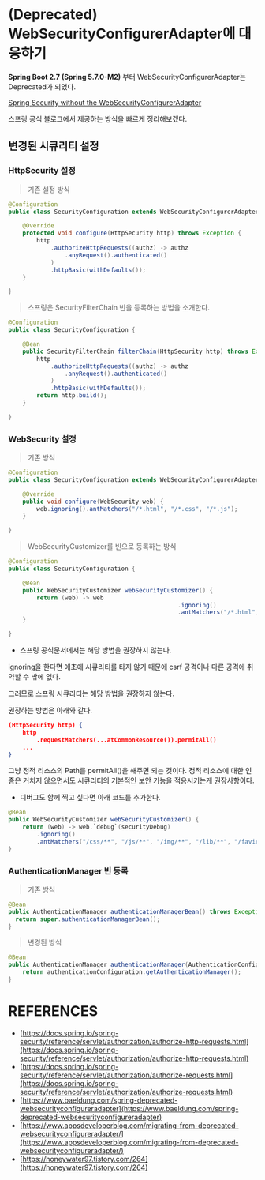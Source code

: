 # (Deprecated) WebSecurityConfigurerAdapter에 대응하기

**Spring Boot 2.7 (Spring 5.7.0-M2)** 부터 WebSecurityConfigurerAdapter는 Deprecated가 되었다.

[Spring Security without the WebSecurityConfigurerAdapter](https://spring.io/blog/2022/02/21/spring-security-without-the-websecurityconfigureradapter)

스프링 공식 블로그에서 제공하는 방식을 빠르게 정리해보겠다.  

## 변경된 시큐리티 설정

### HttpSecurity 설정

> 기존 설정 방식
> 

```java
@Configuration
public class SecurityConfiguration extends WebSecurityConfigurerAdapter {

    @Override
    protected void configure(HttpSecurity http) throws Exception {
        http
            .authorizeHttpRequests((authz) -> authz
                .anyRequest().authenticated()
            )
            .httpBasic(withDefaults());
    }

}
```

> 스프링은 SecurityFilterChain 빈을 등록하는 방법을 소개한다.
> 

```java
@Configuration
public class SecurityConfiguration {

    @Bean
    public SecurityFilterChain filterChain(HttpSecurity http) throws Exception {
        http
            .authorizeHttpRequests((authz) -> authz
                .anyRequest().authenticated()
            )
            .httpBasic(withDefaults());
        return http.build();
    }

}
```

### WebSecurity 설정

> 기존 방식

```java
@Configuration
public class SecurityConfiguration extends WebSecurityConfigurerAdapter {

    @Override
    public void configure(WebSecurity web) {
        web.ignoring().antMatchers("/*.html", "/*.css", "/*.js");
    }

}
```

> WebSecurityCustomizer를 빈으로 등록하는 방식
> 

```java
@Configuration
public class SecurityConfiguration {

    @Bean
    public WebSecurityCustomizer webSecurityCustomizer() {
        return (web) -> web
												.ignoring()
												.antMatchers("/*.html", "/*.css", "/*.js");
    }

}
```

- 스프링 공식문서에서는 해당 방법을 권장하지 않는다.

ignoring을 한다면 애초에 시큐리티를 타지 않기 때문에 csrf 공격이나 다른 공격에 취약할 수 밖에 없다.

그러므로 스프링 시큐리티는 해당 방법을 권장하지 않는다.

권장하는 방법은 아래와 같다.

```json
(HttpSecurity http) {
    http
        .requestMatchers(...atCommonResource()).permitAll()
    ...
}
```

그냥 정적 리소스의 Path를 permitAll()을 해주면 되는 것이다. 정적 리소스에 대한 인증은 거치지 않으면서도 시큐리티의 기본적인 보안 기능을 적용시키는게 권장사항이다.

- 디버그도 함께 찍고 싶다면 아래 코드를 추가한다.
    
```java
@Bean
public WebSecurityCustomizer webSecurityCustomizer() {
    return (web) -> web.`debug`(securityDebug)
        .ignoring()
        .antMatchers("/css/**", "/js/**", "/img/**", "/lib/**", "/favicon.ico");
}
```


### AuthenticationManager 빈 등록

> 기존 방식
> 

```java
@Bean
public AuthenticationManager authenticationManagerBean() throws Exception {
  return super.authenticationManagerBean();
}
```

> 변경된 방식
> 

```java
@Bean
public AuthenticationManager authenticationManager(AuthenticationConfiguration authenticationConfiguration) throws Exception {
	return authenticationConfiguration.getAuthenticationManager();
}
```


# REFERENCES

- [https://docs.spring.io/spring-security/reference/servlet/authorization/authorize-http-requests.html](https://docs.spring.io/spring-security/reference/servlet/authorization/authorize-http-requests.html)
- [https://docs.spring.io/spring-security/reference/servlet/authorization/authorize-requests.html](https://docs.spring.io/spring-security/reference/servlet/authorization/authorize-requests.html)
- [https://www.baeldung.com/spring-deprecated-websecurityconfigureradapter](https://www.baeldung.com/spring-deprecated-websecurityconfigureradapter)
- [https://www.appsdeveloperblog.com/migrating-from-deprecated-websecurityconfigureradapter/](https://www.appsdeveloperblog.com/migrating-from-deprecated-websecurityconfigureradapter/)
- [https://honeywater97.tistory.com/264](https://honeywater97.tistory.com/264)